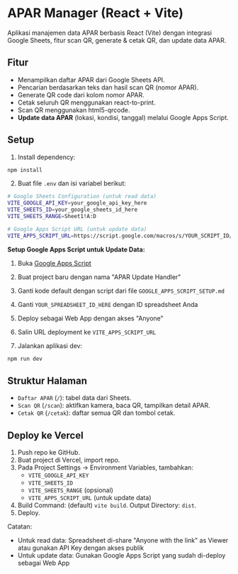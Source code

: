 # APAR Manager (React + Vite)

Aplikasi manajemen data APAR berbasis React (Vite) dengan integrasi Google Sheets, fitur scan QR, generate & cetak QR, dan update data APAR.

## Fitur

- Menampilkan daftar APAR dari Google Sheets API.
- Pencarian berdasarkan teks dan hasil scan QR (nomor APAR).
- Generate QR code dari kolom nomor APAR.
- Cetak seluruh QR menggunakan react-to-print.
- Scan QR menggunakan html5-qrcode.
- **Update data APAR** (lokasi, kondisi, tanggal) melalui Google Apps Script.

## Setup

1. Install dependency:

```bash
npm install
```

2. Buat file `.env` dan isi variabel berikut:

```bash
# Google Sheets Configuration (untuk read data)
VITE_GOOGLE_API_KEY=your_google_api_key_here
VITE_SHEETS_ID=your_google_sheets_id_here
VITE_SHEETS_RANGE=Sheet1!A:D

# Google Apps Script URL (untuk update data)
VITE_APPS_SCRIPT_URL=https://script.google.com/macros/s/YOUR_SCRIPT_ID/exec
```

**Setup Google Apps Script untuk Update Data:**

1. Buka [Google Apps Script](https://script.google.com)
2. Buat project baru dengan nama "APAR Update Handler"
3. Ganti kode default dengan script dari file `GOOGLE_APPS_SCRIPT_SETUP.md`
4. Ganti `YOUR_SPREADSHEET_ID_HERE` dengan ID spreadsheet Anda
5. Deploy sebagai Web App dengan akses "Anyone"
6. Salin URL deployment ke `VITE_APPS_SCRIPT_URL`

7. Jalankan aplikasi dev:

```bash
npm run dev
```

## Struktur Halaman

- `Daftar APAR` (`/`): tabel data dari Sheets.
- `Scan QR` (`/scan`): aktifkan kamera, baca QR, tampilkan detail APAR.
- `Cetak QR` (`/cetak`): daftar semua QR dan tombol cetak.

## Deploy ke Vercel

1. Push repo ke GitHub.
2. Buat project di Vercel, import repo.
3. Pada Project Settings → Environment Variables, tambahkan:
   - `VITE_GOOGLE_API_KEY`
   - `VITE_SHEETS_ID`
   - `VITE_SHEETS_RANGE` (opsional)
   - `VITE_APPS_SCRIPT_URL` (untuk update data)
4. Build Command: (default) `vite build`. Output Directory: `dist`.
5. Deploy.

Catatan:

- Untuk read data: Spreadsheet di-share "Anyone with the link" as Viewer atau gunakan API Key dengan akses publik
- Untuk update data: Gunakan Google Apps Script yang sudah di-deploy sebagai Web App
